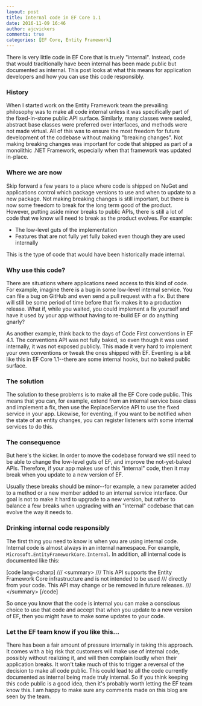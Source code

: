 ```yaml
---
layout: post
title: Internal code in EF Core 1.1
date: 2016-11-09 16:46
author: ajcvickers
comments: true
categories: [EF Core, Entity Framework]
---
```

There is very little code in EF Core that is truely "internal". Instead, code that would traditionally have been internal has been made public but documented as internal. This post looks at what this means for application developers and how you can use this code responsibly.

<!--more-->

<h3>History</h3>

When I started work on the Entity Framework team the prevailing philosophy was to make all code internal unless it was specifically part of the fixed-in-stone public API surface. Similarly, many classes were sealed, abstract base classes were preferred over interfaces, and methods were not made virtual. All of this was to ensure the most freedom for future development of the codebase without making "breaking changes". Not making breaking changes was important for code that shipped as part of a monolithic .NET Framework, especially when that framework was updated in-place.

<h3>Where we are now</h3>

Skip forward a few years to a place where code is shipped on NuGet and applications control which package versions to use and when to update to a new package. Not making breaking changes is still important, but there is now some freedom to break for the long term good of the product. However, putting aside minor breaks to public APIs, there is still a lot of code that we know will need to break as the product evolves. For example:

<ul>
<li>The low-level guts of the implementation</li>
<li>Features that are not fully yet fully baked even though they are used internally</li>
</ul>

This is the type of code that would have been historically made internal.

<h3>Why use this code?</h3>

There are situations where applications need access to this kind of code. For example, imagine there is a bug in some low-level internal service. You can file a bug on GitHub and even send a pull request with a fix. But there will still be some period of time before that fix makes it to a production release. What if, while you waited, you could implement a fix yourself and have it used by your app without having to re-build EF or do anything gnarly?

As another example, think back to the days of Code First conventions in EF 4.1. The conventions API was not fully baked, so even though it was used internally, it was not exposed publicly. This made it very hard to implement your own conventions or tweak the ones shipped with EF. Eventing is a bit like this in EF Core 1.1--there are some internal hooks, but no baked public surface.

<h3>The solution</h3>

The solution to these problems is to make all the EF Core code public. This means that you can, for example, extend from an internal service base class and implement a fix, then use the ReplaceService API to use the fixed service in your app. Likewise, for eventing, if you want to be notified when the state of an entity changes, you can register listeners with some internal services to do this.

<h3>The consequence</h3>

But here's the kicker. In order to move the codebase forward we still need to be able to change the low-level guts of EF, and improve the not-yet-baked APIs. Therefore, if your app makes use of this "internal" code, then it may break when you update to a new version of EF.

Usually these breaks should be minor--for example, a new parameter added to a method or a new member added to an internal service interface. Our goal is not to make it hard to upgrade to a new version, but rather to balance a few breaks when upgrading with an "internal" codebase that can evolve the way it needs to.

<h3>Drinking internal code responsibly</h3>

The first thing you need to know is when you are using internal code. Internal code is almost always in an internal namespace. For example, <code>Microsoft.EntityFrameworkCore.Internal</code>. In addition, all internal code is documented like this:

[code lang=csharp]
/// &lt;summary&gt;
///     This API supports the Entity Framework Core infrastructure and is not intended to be used
///     directly from your code. This API may change or be removed in future releases.
/// &lt;/summary&gt;
[/code]

So once you know that the code is internal you can make a conscious choice to use that code and accept that when you update to a new version of EF, then you might have to make some updates to your code.

<h3>Let the EF team know if you like this...</h3>

There has been a fair amount of pressure internally in taking this approach. It comes with a big risk that customers will make use of internal code, possibly without realizing it, and will then complain loudly when their application breaks. It won't take much of this to trigger a reversal of the decision to make all code public. This could lead to all the code currently documented as internal being made truly internal. So if you think keeping this code public is a good idea, then it's probably worth letting the EF team know this. I am happy to make sure any comments made on this blog are seen by the team.
